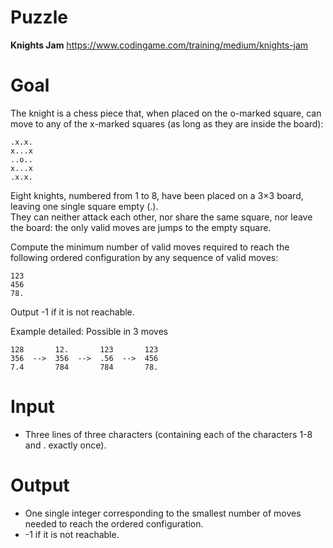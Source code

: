 # Puzzle
**Knights Jam** https://www.codingame.com/training/medium/knights-jam

# Goal
The knight is a chess piece that, when placed on the o-marked square, can move to any of the x-marked squares (as long as they are inside the board):
```
.x.x.
x...x
..o..
x...x
.x.x.
```

Eight knights, numbered from 1 to 8, have been placed on a 3×3 board, leaving one single square empty (.).  
They can neither attack each other, nor share the same square, nor leave the board: the only valid moves are jumps to the empty square.

Compute the minimum number of valid moves required to reach the following ordered configuration by any sequence of valid moves:
```
123
456
78.
```

Output -1 if it is not reachable.

Example detailed: Possible in 3 moves
```
128       12.       123       123
356  -->  356  -->  .56  -->  456
7.4       784       784       78.
```

# Input
* Three lines of three characters (containing each of the characters 1-8 and . exactly once).

# Output
* One single integer corresponding to the smallest number of moves needed to reach the ordered configuration.
* -1 if it is not reachable.
